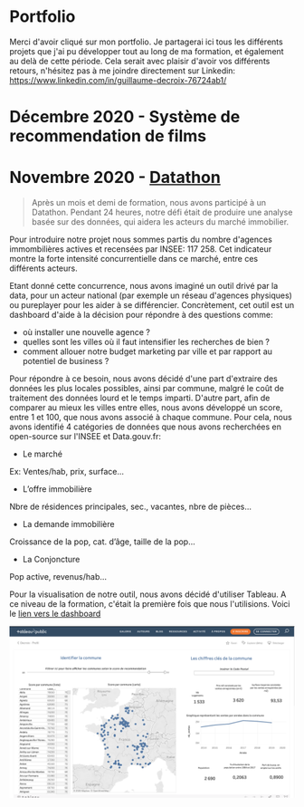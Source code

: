 # Portfolio

Merci d'avoir cliqué sur mon portfolio. 
Je partagerai ici tous les différents projets que j'ai pu développer tout au long de ma formation, et également au delà de cette période.
Cela serait avec plaisir d'avoir vos différents retours, n'hésitez pas à me joindre directement sur Linkedin:
https://www.linkedin.com/in/guillaume-decroix-76724ab1/

# Décembre 2020 - Système de recommendation de films

# Novembre 2020 - [Datathon](https://public.tableau.com/profile/decroix#!/vizhome/Datathon_Novembre_Portfolio/TabIdentifier?publish=yes)



> Après un mois et demi de formation, nous avons participé à un Datathon. Pendant 24 heures, notre défi était de produire une analyse basée sur des données, qui aidera les acteurs du marché immobilier.

Pour introduire notre projet nous sommes partis du nombre d'agences immombilières actives et recensées par INSEE: 117 258.
Cet indicateur montre la forte intensité concurrentielle dans ce marché, entre ces différents acteurs. 

Etant donné cette concurrence, nous avons imaginé un outil drivé par la data, pour un acteur national (par exemple un réseau d'agences physiques) ou pureplayer pour les aider à se différencier. Concrètement, cet outil est un dashboard d'aide à la décision pour répondre à des questions comme:
- où installer une nouvelle agence ? 
- quelles sont les villes où il faut intensifier les recherches de bien ? 
- comment allouer notre budget marketing par ville et par rapport au potentiel de business ?

Pour répondre à ce besoin, nous avons décidé d'une part d'extraire des données les plus locales possibles, ainsi par commune, malgré le coût de traitement des données lourd et le temps imparti. D'autre part, afin de comparer au mieux les villes entre elles, nous avons développé un score, entre 1 et 100, que nous avons associé à chaque commune. 
Pour cela, nous avons identifié 4 catégories de données que nous avons recherchées en open-source sur l'INSEE et Data.gouv.fr:
- Le marché 

Ex: Ventes/hab, prix, surface...
- L’offre immobilière

Nbre de résidences principales, sec., vacantes, nbre de pièces...
- La demande immobilière

Croissance de la pop, cat. d’âge, taille de la pop...
- La Conjoncture

Pop active, revenus/hab…

Pour la visualisation de notre outil, nous avons décidé d'utiliser Tableau. A ce niveau de la formation, c'était la première fois que nous l'utilisions.
Voici le [lien vers le dashboard](https://public.tableau.com/profile/decroix#!/vizhome/Datathon_Novembre_Portfolio/TabIdentifier?publish=yes)

![alt text](https://github.com/Guillaume-Dec/Portfolio/blob/main/Capture%20d%E2%80%99e%CC%81cran%202020-12-16%20a%CC%80%2015.55.53.png)
